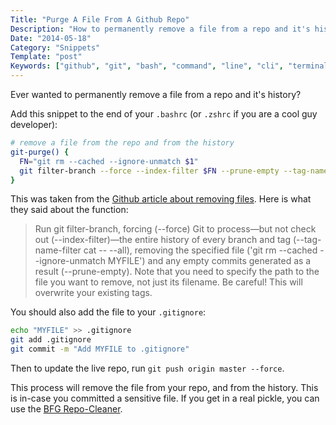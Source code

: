 ```yaml
---
Title: "Purge A File From A Github Repo"
Description: "How to permanently remove a file from a repo and it's history"
Date: "2014-05-18"
Category: "Snippets"
Template: "post"
Keywords: ["github", "git", "bash", "command", "line", "cli", "terminal", "function", "arguments", "remove", "repo", "purge", "history"]
---
```


Ever wanted to permanently remove a file from a repo and it's history?

Add this snippet to the end of your `.bashrc` (or `.zshrc` if you are a cool guy developer):

```sh
# remove a file from the repo and from the history
git-purge() {
  FN="git rm --cached --ignore-unmatch $1"
  git filter-branch --force --index-filter $FN --prune-empty --tag-name-filter cat -- --all
}
```

This was taken from the [Github article about removing files](https://help.github.com/articles/remove-sensitive-data "Github - Remove Sensitive Data"). Here is what they said about the function:

> Run git filter-branch, forcing (--force) Git to process—but not check out (--index-filter)—the entire history of every branch and tag (--tag-name-filter cat -- --all), removing the specified file ('git rm --cached --ignore-unmatch MYFILE') and any empty commits generated as a result (--prune-empty). Note that you need to specify the path to the file you want to remove, not just its filename. Be careful! This will overwrite your existing tags.

You should also add the file to your `.gitignore`:

```sh
echo "MYFILE" >> .gitignore
git add .gitignore
git commit -m "Add MYFILE to .gitignore"
```

Then to update the live repo, run `git push origin master --force`.

This process will remove the file from your repo, and from the history. This is in-case you committed a sensitive file. If you get in a real pickle, you can use the [BFG Repo-Cleaner](http://rtyley.github.io/bfg-repo-cleaner/ "BFG Repo-Cleaner").


